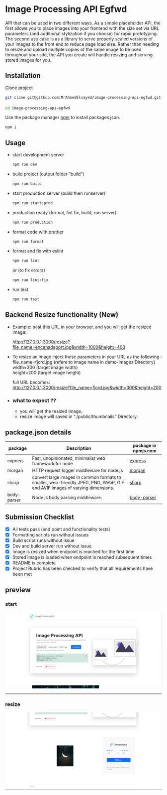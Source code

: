 # Image Processing API Egfwd

API that can be used in two different ways. As a simple placeholder API, the first allows you to place images into your frontend with the size set via URL parameters (and additional stylization if you choose) for rapid prototyping. The second use case is as a library to serve properly scaled versions of your images to the front end to reduce page load size. Rather than needing to resize and upload multiple copies of the same image to be used throughout your site, the API you create will handle resizing and serving stored images for you.

## Installation

Clone project 
```bash
git clone git@github.com:MrAhmedElsayed/image-processing-api-egfwd.git

cd image-processing-api-egfwd
```
Use the package manager [npm](https://docs.npmjs.com/downloading-and-installing-node-js-and-npm) to install packages.json.

 ```bash
npm i
```
## Usage

- start development server
    
    ```bash
    npm run dev
    ```
- build project (output folder "build")
    ```bash
    npm run build
    ```
- start production server (build then runserver)
    
    ```bash
    npm run start:prod
    ```
- production ready (format, lint fix, build, run server)
    ```bash
    npm run production
    ```
- format code with prettier
    ```bash
    npm run format
    ```
- format and fix with eslint
    ```bash
    npm run lint 
    ```
    or (to fix errors) 
    ```bash
    npm run lint:fix  
    ```
- run test
    ```bash
    npm run test
    ```
## Backend Resize functionality (New)
- Example: past this URL in your browser, and you will get the resized image:  
    
    http://127.0.0.1:3000/resize?file_name=encenadaport.jpg&width=1000&height=400
    

- To resize an image inject these parameters in your URL as the following :  
    file_name=fjord.jpg (refere to image name in demo-images Directory)   
    width=300 (target image width)  
    height=200  (target image height)
    
    full URL becomes:  
    http://127.0.0.1:3000/resize?file_name=fjord.jpg&width=300&height=200

- ### what to expect ??
    - you will get the resized image.
    - resize image will saved in "./public/thumbnails" Directory. 

## package.json details

| package     | Description                                                                                                                 | package in npmjs.com                                     |
|-------------|-----------------------------------------------------------------------------------------------------------------------------|----------------------------------------------------------|
| express     | Fast, unopinionated, minimalist web framework for node                                                                      | [express](https://www.npmjs.com/package/express)         |
| morgan      | HTTP request logger middleware for node.js                                                                                  | [morgan](https://www.npmjs.com/package/morgan)           |
| sharp       | convert large images in common formats to smaller, web-friendly JPEG, PNG, WebP, GIF and AVIF images of varying dimensions. | [sharp](https://www.npmjs.com/package/sharp)             |
| body-parser | Node.js body parsing middleware.                                                                                            | [body-parser](https://www.npmjs.com/package/body-parser) |


## Submission Checklist

- [x] All tests pass (end point and functionality tests)
- [x] Formatting scripts run without issues
- [x] Build script runs without issue
- [x] Dev and build server run without issue
- [x] Image is resized when endpoint is reached for the first time
- [x] Stored image is loaded when endpoint is reached subsequent times
- [x] README is complete
- [x] Project Rubric has been checked to verify that all requirements have been met

## preview
### start
![Screenshot](https://github.com/MrAhmedElsayed/image-processing-api-egfwd/blob/main/public/images/Screenshot1.png)

---

### resize
![Screenshot](https://github.com/MrAhmedElsayed/image-processing-api-egfwd/blob/main/public/images/Screenshot2.png)